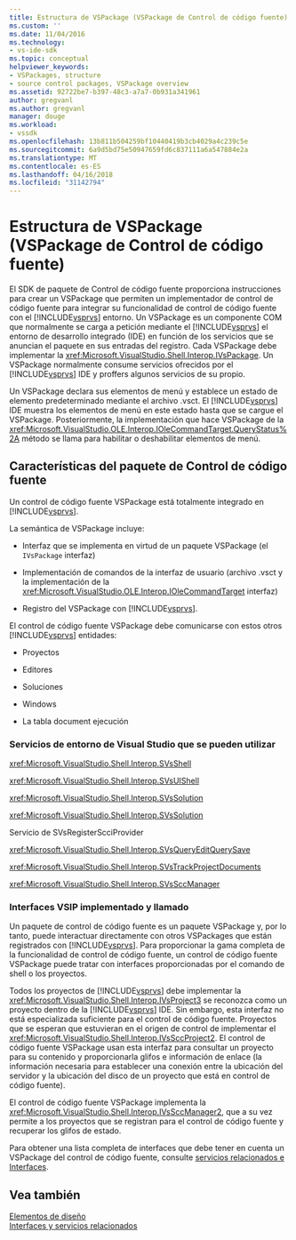 ```yaml
---
title: Estructura de VSPackage (VSPackage de Control de código fuente) | Documentos de Microsoft
ms.custom: ''
ms.date: 11/04/2016
ms.technology:
- vs-ide-sdk
ms.topic: conceptual
helpviewer_keywords:
- VSPackages, structure
- source control packages, VSPackage overview
ms.assetid: 92722be7-b397-48c3-a7a7-0b931a341961
author: gregvanl
ms.author: gregvanl
manager: douge
ms.workload:
- vssdk
ms.openlocfilehash: 13b811b504259bf10440419b3cb4029a4c239c5e
ms.sourcegitcommit: 6a9d5bd75e50947659fd6c837111a6a547884e2a
ms.translationtype: MT
ms.contentlocale: es-ES
ms.lasthandoff: 04/16/2018
ms.locfileid: "31142794"
---
```

# <a name="vspackage-structure-source-control-vspackage"></a>Estructura de VSPackage (VSPackage de Control de código fuente)
El SDK de paquete de Control de código fuente proporciona instrucciones para crear un VSPackage que permiten un implementador de control de código fuente para integrar su funcionalidad de control de código fuente con el [!INCLUDE[vsprvs](../../code-quality/includes/vsprvs_md.md)] entorno. Un VSPackage es un componente COM que normalmente se carga a petición mediante el [!INCLUDE[vsprvs](../../code-quality/includes/vsprvs_md.md)] el entorno de desarrollo integrado (IDE) en función de los servicios que se anuncian el paquete en sus entradas del registro. Cada VSPackage debe implementar la <xref:Microsoft.VisualStudio.Shell.Interop.IVsPackage>. Un VSPackage normalmente consume servicios ofrecidos por el [!INCLUDE[vsprvs](../../code-quality/includes/vsprvs_md.md)] IDE y proffers algunos servicios de su propio.  
  
 Un VSPackage declara sus elementos de menú y establece un estado de elemento predeterminado mediante el archivo .vsct. El [!INCLUDE[vsprvs](../../code-quality/includes/vsprvs_md.md)] IDE muestra los elementos de menú en este estado hasta que se cargue el VSPackage. Posteriormente, la implementación que hace VSPackage de la <xref:Microsoft.VisualStudio.OLE.Interop.IOleCommandTarget.QueryStatus%2A> método se llama para habilitar o deshabilitar elementos de menú.  
  
## <a name="source-control-package-characteristics"></a>Características del paquete de Control de código fuente  
 Un control de código fuente VSPackage está totalmente integrado en [!INCLUDE[vsprvs](../../code-quality/includes/vsprvs_md.md)].  
  
 La semántica de VSPackage incluye:  
  
-   Interfaz que se implementa en virtud de un paquete VSPackage (el `IVsPackage` interfaz)  
  
-   Implementación de comandos de la interfaz de usuario (archivo .vsct y la implementación de la <xref:Microsoft.VisualStudio.OLE.Interop.IOleCommandTarget> interfaz)  
  
-   Registro del VSPackage con [!INCLUDE[vsprvs](../../code-quality/includes/vsprvs_md.md)].  
  
 El control de código fuente VSPackage debe comunicarse con estos otros [!INCLUDE[vsprvs](../../code-quality/includes/vsprvs_md.md)] entidades:  
  
-   Proyectos  
  
-   Editores  
  
-   Soluciones  
  
-   Windows  
  
-   La tabla document ejecución  
  
### <a name="visual-studio-environment-services-that-may-be-consumed"></a>Servicios de entorno de Visual Studio que se pueden utilizar  
 <xref:Microsoft.VisualStudio.Shell.Interop.SVsShell>  
  
 <xref:Microsoft.VisualStudio.Shell.Interop.SVsUIShell>  
  
 <xref:Microsoft.VisualStudio.Shell.Interop.SVsSolution>  
  
 <xref:Microsoft.VisualStudio.Shell.Interop.SVsSolution>  
  
 Servicio de SVsRegisterScciProvider  
  
 <xref:Microsoft.VisualStudio.Shell.Interop.SVsQueryEditQuerySave>  
  
 <xref:Microsoft.VisualStudio.Shell.Interop.SVsTrackProjectDocuments>  
  
 <xref:Microsoft.VisualStudio.Shell.Interop.SVsSccManager>  
  
### <a name="vsip-interfaces-implemented-and-called"></a>Interfaces VSIP implementado y llamado  
 Un paquete de control de código fuente es un paquete VSPackage y, por lo tanto, puede interactuar directamente con otros VSPackages que están registrados con [!INCLUDE[vsprvs](../../code-quality/includes/vsprvs_md.md)]. Para proporcionar la gama completa de la funcionalidad de control de código fuente, un control de código fuente VSPackage puede tratar con interfaces proporcionadas por el comando de shell o los proyectos.  
  
 Todos los proyectos de [!INCLUDE[vsprvs](../../code-quality/includes/vsprvs_md.md)] debe implementar la <xref:Microsoft.VisualStudio.Shell.Interop.IVsProject3> se reconozca como un proyecto dentro de la [!INCLUDE[vsprvs](../../code-quality/includes/vsprvs_md.md)] IDE. Sin embargo, esta interfaz no está especializada suficiente para el control de código fuente. Proyectos que se esperan que estuvieran en el origen de control de implementar el <xref:Microsoft.VisualStudio.Shell.Interop.IVsSccProject2>. El control de código fuente VSPackage usan esta interfaz para consultar un proyecto para su contenido y proporcionarla glifos e información de enlace (la información necesaria para establecer una conexión entre la ubicación del servidor y la ubicación del disco de un proyecto que está en control de código fuente).  
  
 El control de código fuente VSPackage implementa la <xref:Microsoft.VisualStudio.Shell.Interop.IVsSccManager2>, que a su vez permite a los proyectos que se registran para el control de código fuente y recuperar los glifos de estado.  
  
 Para obtener una lista completa de interfaces que debe tener en cuenta un VSPackage del control de código fuente, consulte [servicios relacionados e Interfaces](../../extensibility/internals/related-services-and-interfaces-source-control-vspackage.md).  
  
## <a name="see-also"></a>Vea también  
 [Elementos de diseño](../../extensibility/internals/source-control-vspackage-design-elements.md)   
 [Interfaces y servicios relacionados](../../extensibility/internals/related-services-and-interfaces-source-control-vspackage.md)
